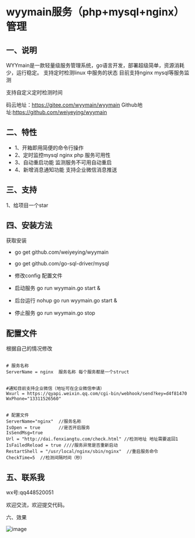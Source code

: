 wyymain服务（php+mysql+nginx）管理
====



一、说明
----
WYYmain是一款轻量级服务管理系统，go语言开发，部署超级简单，资源消耗少，运行稳定。
支持定时检测linux 中服务的状态 目前支持nginx mysql等服务监测

支持自定义定时检测时间



码云地址：https://gitee.com/wyymain/wyymain
Github地址:https://github.com/weiyeying/wyymain





二、特性
----


- 1、开箱即用简便的命令行操作
- 2、定时监控mysql nginx php 服务可用性 
- 3、自动重启功能 监测服务不可用自动重启
- 4、新增消息通知功能 支持企业微信消息推送




三、支持
----
1、给项目一个star





四、安装方法
----

获取安装

- go get github.com/weiyeying/wyymain
- go get github.com/go-sql-driver/mysql

- 修改config 配置文件
- 启动服务 go run wyymain.go start &
- 后台运行 nohup go run wyymain.go start &
- 停止服务 go run wyymain.go stop
   





配置文件
----
根据自己的情况修改
```

# 服务名称
ServerName = nginx  服务名称 每个服务都是一个struct


#通知目前支持企业微信（地址可在企业微信申请）
Wxurl = https://qyapi.weixin.qq.com/cgi-bin/webhook/send?key=d4f81470  
WxPhone="13311526560"


# 配置文件
ServerName="nginx"  //服务名称
IsOpen = true       //是否开启服务
IsSendMsg=true
Url = "http://dai.fenxiangtu.com/check.html" //检测地址 地址需要返回1
IsFailedReload = true ////服务异常是否重新启动
RestartShell = "/usr/local/nginx/sbin/nginx"  //重启服务命令
CheckTime=5  //检测间隔时间（秒）

```


五、联系我
----
wx号:qq448520051

欢迎交流，欢迎提交代码。


六、效果

![image](http://www.weiyeying.cn/wx.png "github")

